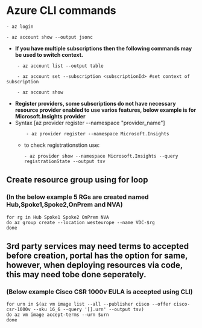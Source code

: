 # Azure CLI commands
```
- az login
```
```
- az account show --output jsonc
```

  - **If you have multiple subscriptions then the following commands may be used to switch context.**
```
    - az account list --output table
```
```
    - az account set --subscription <subscriptionId> #set context of subscription
```
```
    - az account show
```

  - **Register providers, some subscriptions do not have necessary resource provider enabled to use varios features, below example is for Microsoft.Insights provider**
  - Syntax [az provider register --namespace "provider_name"]
    ```
        - az provider register --namespace Microsoft.Insights
    ```
    - to check registrationstion use:
      ```
      - az provider show --namespace Microsoft.Insights --query registrationState --output tsv
      ```
     

## Create resource group using for loop 
### (In the below example 5 RGs are created named Hub,Spoke1,Spoke2,OnPrem and NVA)

    for rg in Hub Spoke1 Spoke2 OnPrem NVA 
    do az group create --location westeurope --name VDC-$rg
    done

## 3rd party services may need terms to accepted before creation, portal has the option for same, however, when deploying resources via code, this may need tobe done seperately.
### (Below example Cisco CSR 1000v EULA is accepted using CLI)

    for urn in $(az vm image list --all --publisher cisco --offer cisco-csr-1000v --sku 16_6 --query '[].urn' --output tsv)
    do az vm image accept-terms --urn $urn
    done
